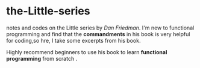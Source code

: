 # the-Little-series
notes and codes on the Little series by *Dan Friedman*.
I'm new to functional programming and find that the **commandments** in his book is very helpful for coding,so hre, I take some excerpts from his book.

Highly recommend beginners to use his book to learn **functional programming** from scratch .
